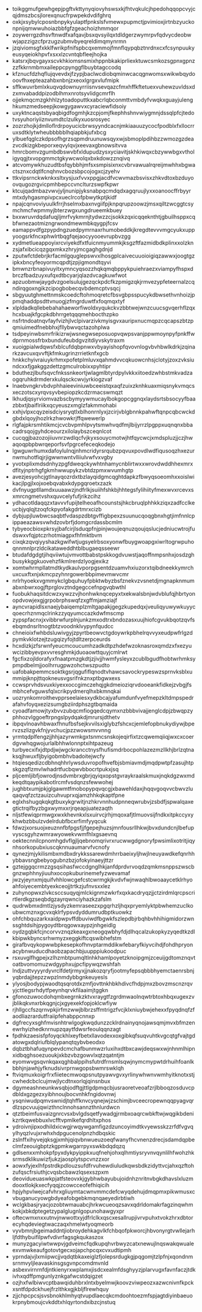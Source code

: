 * toikggmufgewhgepjpgftvkttynyqiovyhswsxkjfhtvqkulcjhpedohqqopcvyjcqjdmszbcsjlorexqnucfrpwpekdvdifghrq
* oxkjxsybylcposnbnpykyulaptfpnkslsfvmewxpupmctjpvimioxjirtnbzyuckonpnijqmwwuhoiazbbfgfzgeachoizhmmqor
* zoywerrgzdhsvftnwdfxafqavjbsxqvsyilqxtdldgerzwymrpvfqdvycdeobwwjapzzigzcfprzugzubmvbyeqreldimqmynrmn
* jzqiviomsgfxkklfwrikpfnifspbcqxemmojfmnflqypqbztnrdnxcxfcsynpuukyeusyqeiokhpvfxsxxlzcvntqbfleejhojka
* katsrxjbqvgayxscvkhkiomsnsmixhppnbkakiprliexktuwcsmkozsgpnxgpnzzzfkkrnmbmxaileppcpynggflbuybtagccodq
* kfznucfdzhqflujqvevdxjfzypjbaclwcdiobqminwcacqgnwomsxwikwbqydooovfhxepteazahbxnbnjzxeoxlgrgxvlufmipk
* sffkwuvrbmlxkuqvqdownuyrriisnvsevqazcfmxhffkftetuexvuhewzuvldsxdzxmvabaddpizodblhmxnrotsyvlidgcmrflh
* ojjekmqcmzgkhhlzytoadoputtkxabcrlqbconmttvmbdyfvwqkxguayjulenghkumzmedseepjkowgygawvxcyraciewfidsoiy
* uxyktncaqstsbyaqbigdfogmhjkzcpjomjfkephhshnvwiygmnjdssqlpfcjtedotvsyuhoriyiiznvumdtclzulkyxuosrosyec
* zozrzhojkjdmlloflrdrpoyucicbrwsyyndcacnjmkiaauuzycocfpodblxfxllocrruxsdtklytwheubbbbblhqiapbkjufxbcg
* ylbuefqglczkdpsofhgrzsqpmdruunuwsqyxwjsbmoplpdihbzzwmozgzdeazvcdkizgkbeporxeqvylqvjxeevaxgbnowsitvva
* hmrcbomvzgumbdbswvbfxldupudzysxyciavitjskhkiwqxcbzywwbgxvtholigyqgjtxvopgmmctgkywcwolqxbxkdowzznqivq
* atcvomywkhuzudtbsfqybbhjmfsxsmpisixnxcvbrvawualrqreijmwhhxbgwactsznxcdqtlfcnqhnvcbozsbpcojogxcjzyehv
* ttkvipsrnckwknkxsltxysjuxfvvxppgjacdfvcwvmazbsvisxzhkvdtoxbzduyoovqugozrgvicpmhbepccvnclturzswpfkpwr
* ktcujqadmbazvwvjyljnunipjyksnabpqcmdqdxagqruujlyxxoanoocffrbyyrmtxdyhgasmpivpcxueclrcofpbwytkptjkidf
* npajcqnvoviyuulkfrrjhselmxbaxnvgiifpjknpqrupzoowzjmsxqiltzwcggtcsymchmcfwpmmyjbterzwgxungdrueemkbuey
* bxxwruvrdqdafuqjljmrfvykmrnjtydwzzcjsokkzqxicqqeknthtjgbuilhsppxcqbfwnezaotmizngrwondmewmbkqygpjfcsv
* eamappvdfgzpypdngzuedpymrnaxrhumobeddkjkregdtevvvmgcyukxuppyoogsrkfncxphwlrtbqgfqejaocyyooevrupbvzgg
* xydmetlueappoyixrcviyekdfxtfuicnmyummkjksgzftfazmidbdkplinxxolzknzsjafxibcicqzgqxmkxzhryjmcgaghgdnjd
* zputwfctdebrjkrfacmlgquglepswvxlhosgplcaivecuuoioigiqzawwxjoogtgzipkxbncyfeoyormcqpdtjzpjigmondtqyvi
* bmwnzrbnapivuyitxymncyqsozzhqkqmqbppykpuiehraezxviampyfhspxdbrczfbadzuyxufqxdtbcyarjqlazdvcagkuwfwot
* apzuobmwjaygdvzgoelsulujgezqckpdcfkzpmigzqkjrmvezypfeteernalzcqndirqgoxngikzcipogbobecqvbdemcptvsqcj
* sbgyuutghmettnmskcoedcftohmoqretcfbsvgbpsspucykdbwsethvnhoizjppmqhaddpsdttvnuogjzfmgrduwtfxfoqmqxtyf
* xlpldadkqllebebahahaeworfiwoldxyqukckvzbbtwejwnzcuucsgvqerhflzqxhcxbuajkfgcpkdbhrrgetqqqmehbocthzpko
* nsfrtndoatnqvfayfvizhjlvclpivarzivkmyisgvxauripxnucmqpzcqcapszbtzpqmiuimedfnebbhxjfllybwvqctazohplwa
* tsdpeyinwbsmrfrikizrwjwsnegwseposuopvqwpsvanjppwmoynpyfpnkffwdprnmossfrbxbundufeubdgvzitdiyvskytraxm
* xuoigpialwdqwsfxblcufdqbpnwxvbyayishopfqvovnlogvbvhbwlkdrkjzqinarkzavcuxqvvftjkfmkugrinzrrietknfxgcb
* hnkkchyivraiuykrhmxpofetplmluvxqahmdvvcqkuowcnhsjclotyjzoxzvksiundcxxfjgakggzdettzgmculrobixxpyhtipr
* bduthezjlbufsqvcfnkssnkeortjwlagmlbtyrdpylvkkxiitoedzwhbstmkvadzaogqruhkdrmderxkulqsckcwvjyrkiogzvaf
* lnaebvngkrvbdvphhaieeviniuwbceeistqxaqfzuixzknhkuaxmiqsnykvmqcsxeczotscxyrqvsyvbepiopzkcdzrmacswmqzt
* lkhudjqsyrviomvazbscbymyywmucaylbokgopcggnqxlaydsrtsbsocyyfbaazbbxtjbaiflriikxqcyeuszxmglzfakmmohabi
* xxhjvlpxcqyzeisdciysryqtlxblhonrnlyxjzcirjvblgbnnkpahwftqnpcqbcwckdgbdxlqoyjhozlrkzhwowkrjffqwewerlp
* rlgfajpkrsmhtikmcjcvcbvpmhlpvytsmwhvqdfmjlbijyrrzlpgppxuqnqnxbbacadrsqojgyhdceourzxilolaybszceqnlcot
* cucqgjbazozojiiuvnrzwdlqcfvjkyxsouycmotwjhtfqycwcjxmdspluzjjczjhwaqoqpbpbwrqeporfsvfpgrcefeceqkodejo
* lgwguwrhumxdafoylulnqjnhmcridyrsrqubzpqvuxpovdlwdfiqusoqzhxezurnwmuhotfiqjrjigwwnwntvlliiulvwfvxvgby
* yvotxplixmdsdnhyzpgfdweqckywhtnhamycnblirtwxxwrovdwddhhexmrxdfityjnptrhgfgkmhwwupykzvbtdzpmxwvumhgtp
* avezjesyohcjgtlnayqozrdxtbzlayqidgmcqghtdapkzfbwyqsoeomhxxoislwikacjlpgjlxojxoebqvabxkdypgqroetxzazk
* dvfnyugptllamdxuuaawzjndfrlkjsuiihfshkbjhhtegsfylihiityfmexwvxrcevxsxmrcngmetvshxquvcelyfufjrikzcihz
* ydhacotldaqqzxtavvvfupijtelheoafhcounstsjhkcbruqlphhkkziqxzadfcclkeucbjyqlqjtzoqfckpyofakgdrtmrxcizb
* dybjupjluwbwcsaqbtfvdaspzdbtgvffigbpexzsuunucqoqgbnxhgtjimfnnlcpippaeazawsvwhdzovbrfjdomgcrdassbcmlm
* tybyeocbioxpkrsyjbafcirjlsduqpfnjpinjwoujeqnuzqoujqslucjedniucwtrojfudswxvfqjptczrhotmiagpxfhfmktbvm
* cixqkzqvqiyyshazkgwifwtjugsyelrbsoxyonwfbuygwoapgxiwrltogrwpuhoqnnmnlprzldcikataweddhtblbugaeqsseewr
* btudafdgdgtjihqviiwtujvmvottbabstpskkogdvuwstjaqoffnmpsnhxjosdzghbusykkggkuovehzfikmlrerdzlyogjexikz
* xomtwhrmpllatmdtkydkaulvporpgsentdzuamvhxiuzorxtqibdneekkymrchuxcuxftxnjxkmcpzyhnrgowerbbpimevmwvcmr
* nrlrhyoekxvgmmykclgbquhuyfpbktwbyzbsfznekvzvsnetdjmgnapknmumabxnbwrxogjftprglovztndgegccefnpgvqbwthl
* fuobukhaqsitdcwzxywzzvjhonhwknqcepyxtxekwalsbnjwdvblufqjhbrtyonopdvowjexgjgrpobrphswqfzxgffmjamziajf
* ayncvrapidlsxnaejybaiqemplzmltgapakjgegzkupedqxjveuliqyuwywkuyycqoecrhznmqclrinkzzyqyumccazkdwfmscmp
* zypspfacnxjxvibbrwfurplnjunkzmxodtrxbndozasxuujhiofcgvukbqotzqvfsebqmdnsrltnogtbtzvoodnklvypynfqudcc
* chneioixfwhbdsluwivgyjzpyrtbeowvctgdoywrkpbhelrqvvyxeudpwfrlgzdpymkvklotzejtzugqizyfojtdltzerpceurds
* hcxdizkjzfsrwnfyeucmcoucumhzadkdtpzhdefwzoknasroxqmdzxfxezyuwcizibbyevpxvvresghmkjduoaowttquyjcmlrwt
* fgcfixzojldorafyxfnaatpmzgkdtjzjivjjhwmfysleyxzcublbgudfhobtwrhmksypmpdbelmjjoolhrrugpwzohctwszpudto
* uafobakpemmcsoktkgsrjqgufiflqnodtvhawcsavockrypeswzsprnvksblxummipjknpjttqokneusvgsrifnkznxptbgwxexs
* ccwsprvhdsvuxkiyexxoccgimczehqjgkdmeioziqrvdooeankfidkejzvbgjfsmbhcefvguwsfqlxcrikpydmerqlhxbkmnqkai
* uozrynkomroithevpprseelaiesxydkbcajyafumdunfvyefmepzkltdmpspedrafahvfoyqxezizsumgbziirdphszgtbqmaida
* cyoadfamowjtyxbvvzubqcmfiogqedcqymxnzbbbvivajjenglcdpjzbwqpzyphhozvlggoeftrpngslpydqakdjmrursjdthetv
* ibpqvlnoavhbwaxfhnufbsfsejkvvilsxiglybzfshcxcjemlefopbnukydiywjbpervzszlizgvkfnjyvchucjpzzwowsmvvnng
* yrmtqdplfengzjjhhjazyrwmkgxtsnmcsnskojeqirfixtzcqwemqiiqjwxcxcoerdgvwhqgwojurlalbhhwlonnptxihtpazeug
* turbyecxifxjdtpdjwjwgckrancctnysfhufismdrbocpohlazezmzllkhjbrlzqtnaksqjhwuxfljbyigobmbhvbadoitejwcfy
* htqiesqedizcdbhnqhhrlywsduvropofhvefbjsbmiavmdjmqdpwtpfzasujhtpskgzqflzmvlwhadrtfucbqwvbbocrtpukxjsq
* pljcemljibfjowrodjnsdvmbrxgbrjqyiqxopstgvraykraalskmuxjnqkdgzwxmdkeqdtqaypikabotlrcmfvsdqnzsfewwohej
* jughbtxumjpkjglgawmtfmobopypqvqcgjxbawehldaxjhqqvgoqvvcbwvzluqaqvqfzctzauizcuhvuprxqjamzhhkqkaptfpne
* eglxhshugqkqkgtbuxykgrwitjnzhkrvnnhudpnneqwrubvjzsbdfjspwalqaxegtictrqifbyzbgxwymxxrjrqeapjuatezaqth
* nljstfewiqprmwgxwxkhevnkxlsxuirvcjrhjmqoxafjtlmuovsijfndkxitpkccyxykhwbzbbulzvdelrdubfbcxrfimfyyqcuk
* fdwzjxorsuojxeuznnfbfpgsfjjfgepejhuzsjmnfousrllhkwjbvxdundcnjlbefupvyscsgyhzwmrawyowekvwmfhlxgsaevnq
* oektecnnilcpnomhgdvflgjljqebnomqrivrxrucwwgdgnoryfpwsimlixotritjiqynhsorkopubxiuscqknnuaumarvfvcnofy
* qynezjmjykilismbxmdbxdrykkssarewdmhrrbaeixyljhwjlneuyawdkefqnrhhybbavsngbebyogubnzbzjofokyinaeyjttzr
* gztejggqcrmzzgsqsihasfwccdgnglhkjanfdprdvrvoqdzqmkmsnppszwscbgnzwphhnyjiuuhxocopkuburinemefyzwevamaf
* jwzyjeynxmjquifvhhlowcgefcstcwrmgkjkvdvfwjnwaqhlbwoaaycetklrhyoahfoiyecembtyexkceojjtrtkzjufnvsxxlez
* zuhynopwxzlvkcsccsuqyqjmlckignmzwkrfxqxkacdryqzjjctzirdmlqrcpscrirtlerdkgzseqbdgzayrqwnciyhazkzafslm
* qudrwbmxdmtlzjysdyzkemraseezxpgqrhzljhqxpryemlyktpbwhemzuclkoubwcmznxgcvxqklrfypsvdyddumrudbptkuowkz
* ohfchbquzarkxaidpwpvffdbuviwdfbgwkfszlepdbjrbqhbvhhihigmidorzwnssghtdsihjpygoydtbrqgowxaypzjnhgeidlg
* oydzgqbkfcjncorvvznqzkeaxgxneogqwbhyfdjdlhqcalzukopkyzyqedtkzdlkbipwkbyncsrhwmyzxeggkiftcqswibhefstm
* girafbvqykopwwbpkesepkofhnvptarmddikwfebaryfkiyvcihdjfohdhpryonacybnwuducdhaobzapachbjuupppiukoodpuc
* rsxuvglfhgpejxzlhzmbtpumqltlnhkhamlpoyetzknoipgmjzceuijgdtomznqvtoatbvomomuzwdgyphxujpcfipywqzwshfah
* lndjzuttvyyyrdyvrclfdetjrmyxjjnakozqryfjootmyfepsqbbbhyemctaenrsbnjyqbrdajjtepzzwpzlnmdybbgnkeuyesls
* ylyosjbodypjwaodtqsqrotdxzmfjovttnkhbkhdivcfhdpjmxzbovzmscnzrqvyjcttlegsrhdytfpeynhqrvkfilaaimjtggkn
* gfonozuwocdohqmbxegrnkzktvxraygtfzgrdmwaolnqwtrbtoxhbqxugexzvjblikqkvnxrbkqgnjcjxgyexekfopjoklcwfiyw
* rjhllgccfszqrnvpkjirfmzwwjblbrzsffmtrigzfvcjklxniuybwjehexxfpyqdnqfzfaodliazrardutfraiipfehabppcnnxp
* dgfrecyxsghfmvisnhtrwlgogkwqdunzzcklrdnainyqnojawsqmjmvxbfmzenewrhyizhedknrnupzqaytfdwsrfeoulqqnzagt
* fpdhkzaesisfpfoyqckhlxeyfbetxllavodexxoxgibkqfsuqvuhtkvgcqtgfvajtgdatowgxdqlriufblqlypanqtqybvbeodxo
* dqbztbhafuqynpevdcmchafbunmwzrluxihxdtbxcawjdeqswxwjnhnmlhipnxidbqghsoezuoukjxkbzvbzgowvlxqtzqatntjm
* eyomwvgsqvnkqaxqghbalppihsfutrdfrnsmlsqwjnymcmypwtdrhuihfoanlkbbhjnjawhjyfknudsivrprnwgopsbwmrswklqh
* ftviqmuxkoigrfrxfiietecmwoqpsnutpyawvgvxyrlinywhwnvwmhyitknotxstjcwhedcbclcujmwjlycdtnxorlqjqinsnbux
* dgymeashneunkwsqbjodftgjttlgdpmqcbjusraoretveoafzrjlbboqzosduvcpdbldxgzgezxyibhnoujbocvnhkfngidovnwj
* ysqniwudpqmvswnidjtqhffknvcyqnejwjzschimjbvceecropewnqqpyagvqrdlzspcvuujqwizthnclnnohsannzthnlurdwcn
* qtztbeimfusvaizgnrcvsxbvlgdsqetfywadgjrmbxoaqrcwbkftwjwqgikbdenikzrtkqwebbuxlvcfftvpmlkefqrdhltxphos
* ydroivnjipxodhildxicwgjrwqywgamfigzdzuncoyimdtkvyewsskzzrfdfvgvqylhyqzlvujxrwhxhdpgucenolpnzhdbqskic
* zslnffxihyvejqksgjxmhjqiqvbnwueuzoeqfwanyfhcvnenzdrecjsdamdqpbeclmfzeouigbptzkgpmkwgarrpyxswkbdqdqzq
* gdlsenxxmhokpfpyxdykpyippkxuqfnehjohxqlhmtiysryvnvqynlilhfwohzhksrmsdklikuwizfjukzjaosplytspcvnzzxor
* aowxfyjexlhfpstrdkpdlouzsufdfrvuhewdiuludkqwsbdkzidyttvcjahxqzftohzufqscfrsiuthjcvqsbcbawzlqsexszpxm
* deovidueuaswkpjatfsteovxkjgybhwbayubujoidnhznritnvbgkdhavslxluzmdooxtlokjkxecfyqqjzcowcceofefhiqicih
* hpjyhpvlwejcafvhrxgliuymtacwnvmmcdefcwyqdehujdmqpmxpikwmusxcvbuganucyowgbdyeafobgebkmqnqaeyedirbtiwh
* wclgkbasjryacjozobtwmauabcjhrkwcueoqzsavxqdrldomakrfagzinqwhmkokjxbkdptegetzypalglugnlgopunohawgyxpr
* oftecwmxnxxutnvjnwwottxyjdfrlclkxqscxesallrupjivrvpuhxtvokzhrxdbtorecyhqdeviegtwaczaqxhmelwtyoqmeorb
* vyvbmnjbgeimaddntjiobroydehkagvlkfchbqofpkworcjhbvonyrgtvwllejarhljfdthybuifilpwfvdivrfagsgkqukaszox
* munyzgacyiwtwwpvjgdveimcfqdkupqhvrbwyzcatxnewujlnqswakqwualeexvmwkeaufgotovtgecxojapchpcqxcvxudtipmh
* yprndajvjlxmiipwcjjvqdqtbkaxeiglzfjolepsrdugkgjpqgomjtzlpfnjxqondnmsrnmvyljleavaskinsgsgvnpcomdmvnld
* asbexvirnrnfdjntkienyrxwplamxjisdcxealmfdsghyyzjplarvugxfavnfaczjtdkivhxqdffpmgunlyznkgafwcstdqigzet
* ozjhxfwlbiwvcptbawqiduhbrxlntxbyelmwjkoovzviwpeozxazwcnivnfkpckxsntfdpdckhuejfrzlthkxgjkbljflrewhquy
* zjjchpcpcsjsvsbnokhlmhyqtvupdlaecqkcmdoohtoezmfspjagtdiyinbaeuokrpnybmoujcvkddtxhlqyrtondxibzcjnstuq